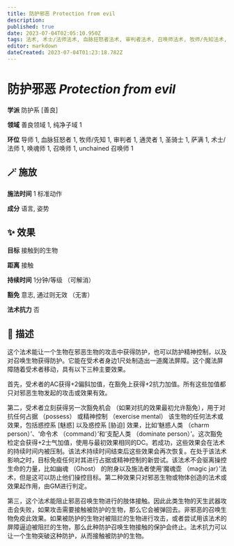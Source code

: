 ```yaml
---
title: 防护邪恶 Protection from evil
description: 
published: true
date: 2023-07-04T02:05:10.950Z
tags: 法术, 术士/法师法术, 血脉狂怒者法术, 审判者法术, 召唤师法术, 牧师/先知法术, 萨满法术, unchained 召唤师法术, 1环法术, 防护系, 善良, 通灵者法术, 唤魂师法术, 导师法术, 圣骑士法术, 善良领域, 纯净子域
editor: markdown
dateCreated: 2023-07-04T01:23:18.782Z
---
```


# **防护邪恶** *Protection from evil*

**学派** 防护系 \[善良\] 

**领域** 善良领域 1, 纯净子域 1

**环位** 导师 1, 血脉狂怒者 1, 牧师/先知 1, 审判者 1, 通灵者 1, 圣骑士 1, 萨满 1, 术士/法师 1, 唤魂师 1, 召唤师 1, unchained 召唤师 1

## 🪄 施放

**施法时间** 1 标准动作

**成分** 语言, 姿势

## ✨ 效果 

**目标** 接触到的生物 

**距离** 接触  

**持续时间** 1分钟/等级 （可解消） 

**豁免** 意志, 通过则无效 （无害）

**法术抗力** 否

## 📖 描述

这个法术能让一个生物在邪恶生物的攻击中获得防护，也可以防护精神控制，以及对召唤生物获得防护。它能在受术者身边1尺处制造出一道魔法屏障。这个魔法屏障随着受术者移动，具有以下三种主要效果。

首先，受术者的AC获得+2偏斜加值，在豁免上获得+2抗力加值。所有这些加值都只对邪恶生物发起的攻击或效果有效。

第二，受术者立刻获得另一次豁免机会 （如果对抗的效果最初允许豁免），用于对抗任何占据 （possess） 或精神控制 （exercise mental） 该生物的任何法术或效果，包括惑控系 [魅惑] 以及惑控系 [胁迫] 效果，比如‘魅惑人类 （charm person）’、‘命令术 （command）’和‘支配人类 （dominate person）’。这次豁免检定会获得+2士气加值，使用与最初效果相同的DC。若成功，这些效果会在法术的持续时间内被压制。该法术持续时间结束后这些效果会再次恢复。在处于该法术影响之时，目标免疫任何对其进行占据或精神控制的新尝试。该法术不会驱离操控生命的力量，比如幽魂 （Ghost） 的附身以及施法者使用‘魔魂壶 （magic jar）’法术，但是这可以防止他们操控目标。第二种效果只对邪恶生物或物体创造的法术或效果起作用，由GM进行判定。

第三，这个法术能阻止邪恶召唤生物进行的肢体接触。因此此类生物的天生武器攻击会失败，如果攻击需要接触被防护的生物，那么它会被弹回去。非邪恶的召唤生物免疫此效果。如果被防护的生物对被阻拦的生物进行攻击，或者尝试用该法术的屏障逼迫被阻拦的生物，那么此种防护召唤生物接触的保护会终止。法术抗力可以让一个生物突破这种防护，从而接触被防护的生物。
    